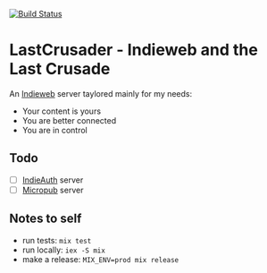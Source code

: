 [![Build Status](https://travis-ci.com/jpcaruana/last_crusader.svg?branch=master)](https://travis-ci.com/jpcaruana/last_crusader)

# LastCrusader - Indieweb and the Last Crusade

An [Indieweb](https://indieweb.org/) server taylored mainly for my needs:

- Your content is yours
- You are better connected
- You are in control

## Todo

- [ ] [IndieAuth](https://indieauth.com/) server
- [ ] [Micropub](https://www.w3.org/TR/micropub/) server

## Notes to self

- run tests: `mix test`
- run locally: `iex -S mix`
- make a release: `MIX_ENV=prod mix release`
